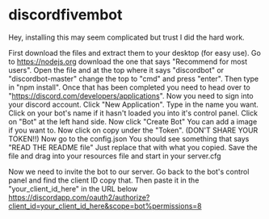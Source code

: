 # discordfivembot

Hey, installing this may seem complicated but trust I did the hard work.

First download the files and extract them to your desktop (for easy use).
Go to https://nodejs.org download the one that says "Recommend for most users".
Open the file and at the top where it says "discordbot" or "discordbot-master" change the top to "cmd" and press "enter".
Then type in "npm install".
Once that has been completed you need to head over to "https://discord.com/developers/applications".
Now you need to sign into your discord account.
Click "New Application".
Type in the name you want.
Click on your bot's name if it hasn't loaded you into it's control panel.
Click on "Bot" at the left hand side.
Now click "Create Bot"
You can add a image if you want to.
Now click on copy under the "Token". (DON'T SHARE YOUR TOKEN!!)
Now go to the config.json
You should see something that says "READ THE README file"
Just replace that with what you copied.
Save the file and drag into your resources file and start in your server.cfg

Now we need to invite the bot to our server.
Go back to the bot's control panel and find the client ID copy that.
Then paste it in the "your_client_id_here" in the URL below
https://discordapp.com/oauth2/authorize?client_id=your_client_id_here&scope=bot%permissions=8
